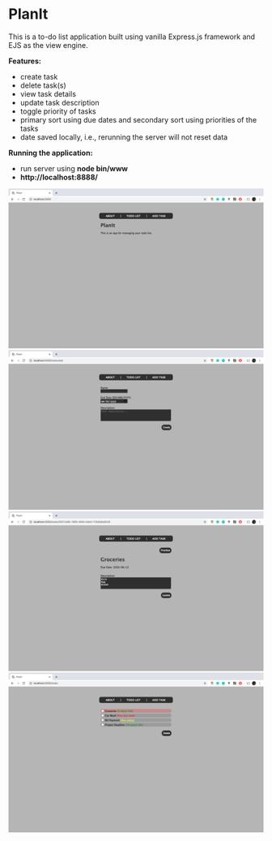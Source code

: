 # PlanIt
This is a to-do list application built using vanilla Express.js framework and EJS as the view engine.

**Features:**
- create task
- delete task(s)
- view task details
- update task description
- toggle priority of tasks
- primary sort using due dates and secondary sort using priorities of the tasks
- date saved locally, i.e., rerunning the server will not reset data

**Running the application:**
- run server using **node bin/www**
- **http://localhost:8888/**

![](/screen_shots/1.png)
![](/screen_shots/2.png)
![](/screen_shots/5.png)
![](/screen_shots/6.png)
